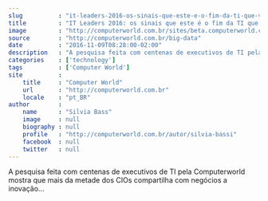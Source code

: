 ```yaml
---
slug          : "it-leaders-2016-os-sinais-que-este-e-o-fim-da-ti-que-voce-conhecia"
title         : "IT Leaders 2016: os sinais que este é o fim da TI que você conhecia"
image         : "http://computerworld.com.br/sites/beta.computerworld.com.br/files/news_articles/cw_2016_colagem.jpg"
source        : "http://computerworld.com.br/big-data"
date          : "2016-11-09T08:28:00-02:00"
description   : "A pesquisa feita com centenas de executivos de TI pela Computerworld mostra que mais da metade dos CIOs compartilha com negócios a inovação..."
categories    : ['technology']
tags          : ['Computer World']
site          :
    title     : "Computer World"
    url       : "http://computerworld.com.br"
    locale    : "pt_BR"
author        :
    name      : "Silvia Bass"
    image     : null
    biography : null
    profile   : "http://computerworld.com.br/autor/silvia-bassi"
    facebook  : null
    twitter   : null
---
```


A pesquisa feita com centenas de executivos de TI pela Computerworld mostra que mais da metade dos CIOs compartilha com negócios a inovação...
